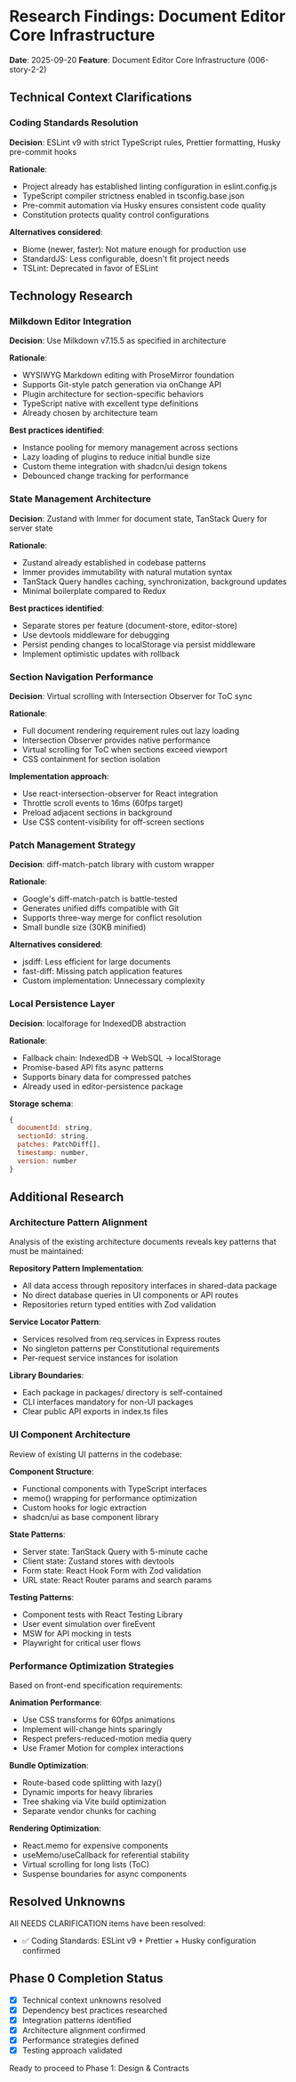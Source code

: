 # Research Findings: Document Editor Core Infrastructure

**Date**: 2025-09-20 **Feature**: Document Editor Core Infrastructure
(006-story-2-2)

## Technical Context Clarifications

### Coding Standards Resolution

**Decision**: ESLint v9 with strict TypeScript rules, Prettier formatting, Husky
pre-commit hooks

**Rationale**:

- Project already has established linting configuration in eslint.config.js
- TypeScript compiler strictness enabled in tsconfig.base.json
- Pre-commit automation via Husky ensures consistent code quality
- Constitution protects quality control configurations

**Alternatives considered**:

- Biome (newer, faster): Not mature enough for production use
- StandardJS: Less configurable, doesn't fit project needs
- TSLint: Deprecated in favor of ESLint

## Technology Research

### Milkdown Editor Integration

**Decision**: Use Milkdown v7.15.5 as specified in architecture

**Rationale**:

- WYSIWYG Markdown editing with ProseMirror foundation
- Supports Git-style patch generation via onChange API
- Plugin architecture for section-specific behaviors
- TypeScript native with excellent type definitions
- Already chosen by architecture team

**Best practices identified**:

- Instance pooling for memory management across sections
- Lazy loading of plugins to reduce initial bundle size
- Custom theme integration with shadcn/ui design tokens
- Debounced change tracking for performance

### State Management Architecture

**Decision**: Zustand with Immer for document state, TanStack Query for server
state

**Rationale**:

- Zustand already established in codebase patterns
- Immer provides immutability with natural mutation syntax
- TanStack Query handles caching, synchronization, background updates
- Minimal boilerplate compared to Redux

**Best practices identified**:

- Separate stores per feature (document-store, editor-store)
- Use devtools middleware for debugging
- Persist pending changes to localStorage via persist middleware
- Implement optimistic updates with rollback

### Section Navigation Performance

**Decision**: Virtual scrolling with Intersection Observer for ToC sync

**Rationale**:

- Full document rendering requirement rules out lazy loading
- Intersection Observer provides native performance
- Virtual scrolling for ToC when sections exceed viewport
- CSS containment for section isolation

**Implementation approach**:

- Use react-intersection-observer for React integration
- Throttle scroll events to 16ms (60fps target)
- Preload adjacent sections in background
- Use CSS content-visibility for off-screen sections

### Patch Management Strategy

**Decision**: diff-match-patch library with custom wrapper

**Rationale**:

- Google's diff-match-patch is battle-tested
- Generates unified diffs compatible with Git
- Supports three-way merge for conflict resolution
- Small bundle size (30KB minified)

**Alternatives considered**:

- jsdiff: Less efficient for large documents
- fast-diff: Missing patch application features
- Custom implementation: Unnecessary complexity

### Local Persistence Layer

**Decision**: localforage for IndexedDB abstraction

**Rationale**:

- Fallback chain: IndexedDB → WebSQL → localStorage
- Promise-based API fits async patterns
- Supports binary data for compressed patches
- Already used in editor-persistence package

**Storage schema**:

```javascript
{
  documentId: string,
  sectionId: string,
  patches: PatchDiff[],
  timestamp: number,
  version: number
}
```

## Additional Research

### Architecture Pattern Alignment

Analysis of the existing architecture documents reveals key patterns that must
be maintained:

**Repository Pattern Implementation**:

- All data access through repository interfaces in shared-data package
- No direct database queries in UI components or API routes
- Repositories return typed entities with Zod validation

**Service Locator Pattern**:

- Services resolved from req.services in Express routes
- No singleton patterns per Constitutional requirements
- Per-request service instances for isolation

**Library Boundaries**:

- Each package in packages/ directory is self-contained
- CLI interfaces mandatory for non-UI packages
- Clear public API exports in index.ts files

### UI Component Architecture

Review of existing UI patterns in the codebase:

**Component Structure**:

- Functional components with TypeScript interfaces
- memo() wrapping for performance optimization
- Custom hooks for logic extraction
- shadcn/ui as base component library

**State Patterns**:

- Server state: TanStack Query with 5-minute cache
- Client state: Zustand stores with devtools
- Form state: React Hook Form with Zod validation
- URL state: React Router params and search params

**Testing Patterns**:

- Component tests with React Testing Library
- User event simulation over fireEvent
- MSW for API mocking in tests
- Playwright for critical user flows

### Performance Optimization Strategies

Based on front-end specification requirements:

**Animation Performance**:

- Use CSS transforms for 60fps animations
- Implement will-change hints sparingly
- Respect prefers-reduced-motion media query
- Use Framer Motion for complex interactions

**Bundle Optimization**:

- Route-based code splitting with lazy()
- Dynamic imports for heavy libraries
- Tree shaking via Vite build optimization
- Separate vendor chunks for caching

**Rendering Optimization**:

- React.memo for expensive components
- useMemo/useCallback for referential stability
- Virtual scrolling for long lists (ToC)
- Suspense boundaries for async components

## Resolved Unknowns

All NEEDS CLARIFICATION items have been resolved:

- ✅ Coding Standards: ESLint v9 + Prettier + Husky configuration confirmed

## Phase 0 Completion Status

- [x] Technical context unknowns resolved
- [x] Dependency best practices researched
- [x] Integration patterns identified
- [x] Architecture alignment confirmed
- [x] Performance strategies defined
- [x] Testing approach validated

Ready to proceed to Phase 1: Design & Contracts
